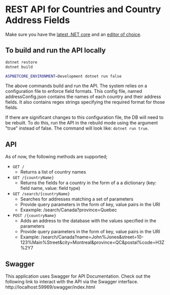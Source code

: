 # REST API for Countries and Country Address Fields

Make sure you have the [latest .NET core](https://dotnet.microsoft.com/download) and an [editor of choice](https://code.visualstudio.com/Download).

## To build and run the API locally

```bash
dotnet restore
dotnet build

ASPNETCORE_ENVIRONMENT=Development dotnet run false
```

The above commands build and run the API. The system relies on a configuration file to enforce field formats. This config file, named addressConfig.json contains the names of each country and their address fields. It also contains regex strings specifying the required format for those fields. 

If there are significant changes to this configuration file, the DB will need to be rebuilt. To do this, run the API in the rebuild mode using the argument "true" instead of false. The command will look like:
```dotnet run true```. 

## API

As of now, the following methods are supported;
  - ```GET /``` 
      - Returns a list of country names
  - ```GET /{countryName}```
      - Returns the fields for a country in the form of a a dictionary (key: field name, value: field type)
  - ```GET /search/{countryName}```
      - Searches for addresses matching a set of parameters
      - Provide query parameters in the form of key, value pairs in the URI
      - Exaxmple: /search/Canada?province=Quebec
  - ```POST /{countryName}```
      - Adds an address to the database with the values specified in the parameters
      - Provide query parameters in the form of key, value pairs in the URI
      - Example: /search/Canada?name=John%Jones&street=10-123%Main%Street&city=Montreal&province=QC&postal%code=H3Z%2Y7

## Swagger
This application uses Swagger for API Documentation. Check out the following link to interact with the API via the Swagger interface.
http://localhost:59969/swagger/index.html